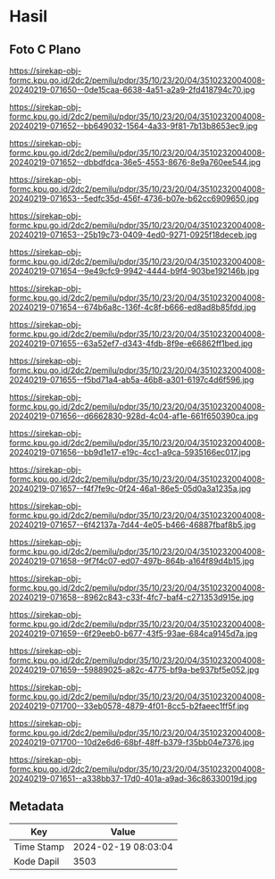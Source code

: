 # Hasil

## Foto C Plano

https://sirekap-obj-formc.kpu.go.id/2dc2/pemilu/pdpr/35/10/23/20/04/3510232004008-20240219-071650--0de15caa-6638-4a51-a2a9-2fd418794c70.jpg

https://sirekap-obj-formc.kpu.go.id/2dc2/pemilu/pdpr/35/10/23/20/04/3510232004008-20240219-071652--bb649032-1564-4a33-9f81-7b13b8653ec9.jpg

https://sirekap-obj-formc.kpu.go.id/2dc2/pemilu/pdpr/35/10/23/20/04/3510232004008-20240219-071652--dbbdfdca-36e5-4553-8676-8e9a760ee544.jpg

https://sirekap-obj-formc.kpu.go.id/2dc2/pemilu/pdpr/35/10/23/20/04/3510232004008-20240219-071653--5edfc35d-456f-4736-b07e-b62cc6909650.jpg

https://sirekap-obj-formc.kpu.go.id/2dc2/pemilu/pdpr/35/10/23/20/04/3510232004008-20240219-071653--25b19c73-0409-4ed0-9271-0925f18deceb.jpg

https://sirekap-obj-formc.kpu.go.id/2dc2/pemilu/pdpr/35/10/23/20/04/3510232004008-20240219-071654--9e49cfc9-9942-4444-b9f4-903be192146b.jpg

https://sirekap-obj-formc.kpu.go.id/2dc2/pemilu/pdpr/35/10/23/20/04/3510232004008-20240219-071654--674b6a8c-136f-4c8f-b666-ed8ad8b85fdd.jpg

https://sirekap-obj-formc.kpu.go.id/2dc2/pemilu/pdpr/35/10/23/20/04/3510232004008-20240219-071655--63a52ef7-d343-4fdb-8f9e-e66862ff1bed.jpg

https://sirekap-obj-formc.kpu.go.id/2dc2/pemilu/pdpr/35/10/23/20/04/3510232004008-20240219-071655--f5bd71a4-ab5a-46b8-a301-6197c4d6f596.jpg

https://sirekap-obj-formc.kpu.go.id/2dc2/pemilu/pdpr/35/10/23/20/04/3510232004008-20240219-071656--d6662830-928d-4c04-af1e-661f650390ca.jpg

https://sirekap-obj-formc.kpu.go.id/2dc2/pemilu/pdpr/35/10/23/20/04/3510232004008-20240219-071656--bb9d1e17-e19c-4cc1-a9ca-5935166ec017.jpg

https://sirekap-obj-formc.kpu.go.id/2dc2/pemilu/pdpr/35/10/23/20/04/3510232004008-20240219-071657--f4f7fe9c-0f24-46a1-86e5-05d0a3a1235a.jpg

https://sirekap-obj-formc.kpu.go.id/2dc2/pemilu/pdpr/35/10/23/20/04/3510232004008-20240219-071657--6f42137a-7d44-4e05-b466-46887fbaf8b5.jpg

https://sirekap-obj-formc.kpu.go.id/2dc2/pemilu/pdpr/35/10/23/20/04/3510232004008-20240219-071658--9f7f4c07-ed07-497b-864b-a164f89d4b15.jpg

https://sirekap-obj-formc.kpu.go.id/2dc2/pemilu/pdpr/35/10/23/20/04/3510232004008-20240219-071658--8962c843-c33f-4fc7-baf4-c271353d915e.jpg

https://sirekap-obj-formc.kpu.go.id/2dc2/pemilu/pdpr/35/10/23/20/04/3510232004008-20240219-071659--6f29eeb0-b677-43f5-93ae-684ca9145d7a.jpg

https://sirekap-obj-formc.kpu.go.id/2dc2/pemilu/pdpr/35/10/23/20/04/3510232004008-20240219-071659--59889025-a82c-4775-bf9a-be937bf5e052.jpg

https://sirekap-obj-formc.kpu.go.id/2dc2/pemilu/pdpr/35/10/23/20/04/3510232004008-20240219-071700--33eb0578-4879-4f01-8cc5-b2faeec1ff5f.jpg

https://sirekap-obj-formc.kpu.go.id/2dc2/pemilu/pdpr/35/10/23/20/04/3510232004008-20240219-071700--10d2e6d6-68bf-48ff-b379-f35bb04e7376.jpg

https://sirekap-obj-formc.kpu.go.id/2dc2/pemilu/pdpr/35/10/23/20/04/3510232004008-20240219-071651--a338bb37-17d0-401a-a9ad-36c86330019d.jpg


## Metadata

| Key        | Value               |
| ---------- | ------------------- |
| Time Stamp | 2024-02-19 08:03:04 |
| Kode Dapil | 3503                |



